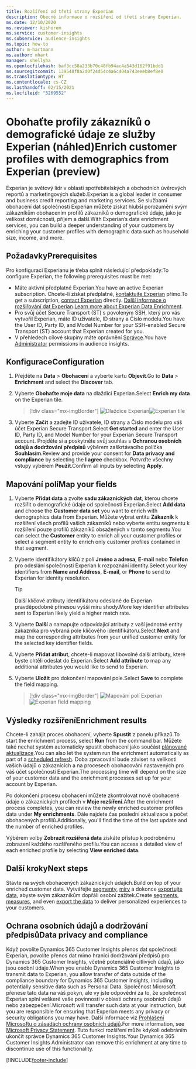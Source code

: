 ```yaml
---
title: Rozšíření od třetí strany Experian
description: Obecné informace o rozšíření od třetí strany Experian.
ms.date: 12/10/2020
ms.reviewer: kishorem
ms.service: customer-insights
ms.subservice: audience-insights
ms.topic: how-to
author: m-hartmann
ms.author: mhart
manager: shellyha
ms.openlocfilehash: baf3cc58a233b70c48fb94ac4a543d162f91bdd1
ms.sourcegitcommit: 139548f8a2d0f24d54c4a6c404a743eeeb8ef8e0
ms.translationtype: HT
ms.contentlocale: cs-CZ
ms.lasthandoff: 02/15/2021
ms.locfileid: "5269552"
---
```

# <a name="enrich-customer-profiles-with-demographics-from-experian-preview"></a><span data-ttu-id="1b187-103">Obohaťte profily zákazníků o demografické údaje ze služby Experian (náhled)</span><span class="sxs-lookup"><span data-stu-id="1b187-103">Enrich customer profiles with demographics from Experian (preview)</span></span>

<span data-ttu-id="1b187-104">Experian je světový lídr v oblasti spotřebitelských a obchodních úvěrových reportů a marketingových služeb.</span><span class="sxs-lookup"><span data-stu-id="1b187-104">Experian is a global leader in consumer and business credit reporting and marketing services.</span></span> <span data-ttu-id="1b187-105">Se službami obohacení dat společnosti Experian můžete získat hlubší porozumění svým zákazníkům obohacením profilů zákazníků o demografické údaje, jako je velikost domácnosti, příjem a další.</span><span class="sxs-lookup"><span data-stu-id="1b187-105">With Experian’s data enrichment services, you can build a deeper understanding of your customers by enriching your customer profiles with demographic data such as household size, income, and more.</span></span>

## <a name="prerequisites"></a><span data-ttu-id="1b187-106">Požadavky</span><span class="sxs-lookup"><span data-stu-id="1b187-106">Prerequisites</span></span>

<span data-ttu-id="1b187-107">Pro konfiguraci Experianu je třeba splnit následující předpoklady:</span><span class="sxs-lookup"><span data-stu-id="1b187-107">To configure Experian, the following prerequisites must be met:</span></span>

- <span data-ttu-id="1b187-108">Máte aktivní předplatné Experian.</span><span class="sxs-lookup"><span data-stu-id="1b187-108">You have an active Experian subscription.</span></span> <span data-ttu-id="1b187-109">Chcete-li získat předplatné, [kontaktujte Experian](https://www.experian.com/marketing-services/contact) přímo.</span><span class="sxs-lookup"><span data-stu-id="1b187-109">To get a subscription, [contact Experian](https://www.experian.com/marketing-services/contact) directly.</span></span> <span data-ttu-id="1b187-110">[Další informace o rozšiřování dat Experian](https://www.experian.com/marketing-services/microsoft?cmpid=ems_web_mci_cdppage).</span><span class="sxs-lookup"><span data-stu-id="1b187-110">[Learn more about Experian Data Enrichment](https://www.experian.com/marketing-services/microsoft?cmpid=ems_web_mci_cdppage).</span></span>
- <span data-ttu-id="1b187-111">Pro svůj účet Secure Transport (ST) s povoleným SSH, který pro vás vytvořil Experian, máte ID uživatele, ID strany a Číslo modelu.</span><span class="sxs-lookup"><span data-stu-id="1b187-111">You have the User ID, Party ID, and Model Number for your SSH-enabled Secure Transport (ST) account that Experian created for you.</span></span>
- <span data-ttu-id="1b187-112">V přehledech cílové skupiny máte oprávnění [Správce](permissions.md#administrator).</span><span class="sxs-lookup"><span data-stu-id="1b187-112">You have [Administrator](permissions.md#administrator) permissions in audience insights.</span></span>

## <a name="configuration"></a><span data-ttu-id="1b187-113">Konfigurace</span><span class="sxs-lookup"><span data-stu-id="1b187-113">Configuration</span></span>

1. <span data-ttu-id="1b187-114">Přejděte na **Data** > **Obohacení** a vyberte kartu **Objevit**.</span><span class="sxs-lookup"><span data-stu-id="1b187-114">Go to **Data** > **Enrichment** and select the **Discover** tab.</span></span>

1. <span data-ttu-id="1b187-115">Vyberte **Obohaťte moje data** na dlaždici Experian.</span><span class="sxs-lookup"><span data-stu-id="1b187-115">Select **Enrich my data** on the Experian tile.</span></span>

   > [!div class="mx-imgBorder"]
   > <span data-ttu-id="1b187-116">![Dlaždice Experian](media/experian-tile.png "Dlaždice Experian")</span><span class="sxs-lookup"><span data-stu-id="1b187-116">![Experian tile](media/experian-tile.png "Experian tile")</span></span>

1. <span data-ttu-id="1b187-117">Vyberte **Začít** a zadejte ID uživatele, ID strany a Číslo modelu pro váš účet Experian Secure Transport.</span><span class="sxs-lookup"><span data-stu-id="1b187-117">Select **Get started** and enter the User ID, Party ID, and Model Number for your Experian Secure Transport account.</span></span> <span data-ttu-id="1b187-118">Projděte si a poskytněte svůj souhlas s **Ochranou osobních údajů a dodržování předpisů** výběrem zaškrtávacího políčka **Souhlasím**.</span><span class="sxs-lookup"><span data-stu-id="1b187-118">Review and provide your consent for **Data privacy and compliance** by selecting the **I agree** checkbox.</span></span> <span data-ttu-id="1b187-119">Potvrďte všechny vstupy výběrem **Použít**.</span><span class="sxs-lookup"><span data-stu-id="1b187-119">Confirm all inputs by selecting **Apply**.</span></span>

## <a name="map-your-fields"></a><span data-ttu-id="1b187-120">Mapování polí</span><span class="sxs-lookup"><span data-stu-id="1b187-120">Map your fields</span></span>

1.  <span data-ttu-id="1b187-121">Vyberte **Přidat data** a zvolte **sadu zákaznických dat**, kterou chcete rozšířit o demografické údaje od společnosti Experian.</span><span class="sxs-lookup"><span data-stu-id="1b187-121">Select **Add data** and choose the **Customer data set** you want to enrich with demographics data from Experian.</span></span> <span data-ttu-id="1b187-122">Můžete vybrat entitu **Zákazník** k rozšíření všech profilů vašich zákazníků nebo vyberte entitu segmentu k rozšíření pouze profilů zákazníků obsažených v tomto segmentu.</span><span class="sxs-lookup"><span data-stu-id="1b187-122">You can select the **Customer** entity to enrich all your customer profiles or select a segment entity to enrich only customer profiles contained in that segment.</span></span>

1. <span data-ttu-id="1b187-123">Vyberte identifikátory klíčů z polí **Jméno a adresa**, **E-mail** nebo **Telefon** pro odeslání společnosti Experian k rozpoznání identity.</span><span class="sxs-lookup"><span data-stu-id="1b187-123">Select your key identifiers from **Name and Address**, **E-mail**, or **Phone** to send to Experian for identity resolution.</span></span>

   > [!TIP]
   > <span data-ttu-id="1b187-124">Další klíčové atributy identifikátoru odeslané do Experian pravděpodobně přinesou vyšší míru shody.</span><span class="sxs-lookup"><span data-stu-id="1b187-124">More key identifier attributes sent to Experian likely yield a higher match rate.</span></span>

1. <span data-ttu-id="1b187-125">Vyberte **Další** a namapujte odpovídající atributy z vaší jednotné entity zákazníka pro vybraná pole klíčového identifikátoru.</span><span class="sxs-lookup"><span data-stu-id="1b187-125">Select **Next** and map the corresponding attributes from your unified customer entity for the selected key identifier fields.</span></span>

1. <span data-ttu-id="1b187-126">Vyberte **Přidat atribut**, chcete-li mapovat libovolné další atributy, které byste chtěli odeslat do Experian.</span><span class="sxs-lookup"><span data-stu-id="1b187-126">Select **Add attribute** to map any additional attributes you would like to send to Experian.</span></span>

1.  <span data-ttu-id="1b187-127">Vyberte **Uložit** pro dokončení mapování pole.</span><span class="sxs-lookup"><span data-stu-id="1b187-127">Select **Save** to complete the field mapping.</span></span>

    > [!div class="mx-imgBorder"]
    > <span data-ttu-id="1b187-128">![Mapování polí Experian](media/experian-field-mapping.png "Mapování polí Experian")</span><span class="sxs-lookup"><span data-stu-id="1b187-128">![Experian field mapping](media/experian-field-mapping.png "Experian field mapping")</span></span>

## <a name="enrichment-results"></a><span data-ttu-id="1b187-129">Výsledky rozšíření</span><span class="sxs-lookup"><span data-stu-id="1b187-129">Enrichment results</span></span>

<span data-ttu-id="1b187-130">Chcete-li zahájit proces obohacení, vyberte **Spustit** z panelu příkazů.</span><span class="sxs-lookup"><span data-stu-id="1b187-130">To start the enrichment process, select **Run** from the command bar.</span></span> <span data-ttu-id="1b187-131">Můžete také nechat systém automaticky spustit obohacení jako součást [plánované aktualizace](system.md#schedule-tab).</span><span class="sxs-lookup"><span data-stu-id="1b187-131">You can also let the system run the enrichment automatically as part of a [scheduled refresh](system.md#schedule-tab).</span></span> <span data-ttu-id="1b187-132">Doba zpracování bude záviset na velikosti vašich údajů o zákaznících a na procesech obohacování nastavených pro váš účet společností Experian.</span><span class="sxs-lookup"><span data-stu-id="1b187-132">The processing time will depend on the size of your customer data and the enrichment processes set up for your account by Experian.</span></span>

<span data-ttu-id="1b187-133">Po dokončení procesu obohacení můžete zkontrolovat nově obohacené údaje o zákaznických profilech v **Moje rozšíření**.</span><span class="sxs-lookup"><span data-stu-id="1b187-133">After the enrichment process completes, you can review the newly enriched customer profiles data under **My enrichments**.</span></span> <span data-ttu-id="1b187-134">Dále najdete čas poslední aktualizace a počet obohacených profilů.</span><span class="sxs-lookup"><span data-stu-id="1b187-134">Additionally, you'll find the time of the last update and the number of enriched profiles.</span></span>

<span data-ttu-id="1b187-135">Výběrem volby **Zobrazit rozšířená data** získáte přístup k podrobnému zobrazení každého rozšířeného profilu.</span><span class="sxs-lookup"><span data-stu-id="1b187-135">You can access a detailed view of each enriched profile by selecting **View enriched data**.</span></span>

## <a name="next-steps"></a><span data-ttu-id="1b187-136">Další kroky</span><span class="sxs-lookup"><span data-stu-id="1b187-136">Next steps</span></span>

<span data-ttu-id="1b187-137">Stavte na svých obohacených zákaznických údajích.</span><span class="sxs-lookup"><span data-stu-id="1b187-137">Build on top of your enriched customer data.</span></span> <span data-ttu-id="1b187-138">Vytvářejte [segmenty](segments.md), [míry](measures.md) a dokonce [exportujte data](export-destinations.md), abyste svým zákazníkům dopřáli osobní zážitek.</span><span class="sxs-lookup"><span data-stu-id="1b187-138">Create [segments](segments.md), [measures](measures.md), and even [export the data](export-destinations.md) to deliver personalized experiences to your customers.</span></span>

## <a name="data-privacy-and-compliance"></a><span data-ttu-id="1b187-139">Ochrana osobních údajů a dodržování předpisů</span><span class="sxs-lookup"><span data-stu-id="1b187-139">Data privacy and compliance</span></span>

<span data-ttu-id="1b187-140">Když povolíte Dynamics 365 Customer Insights přenos dat společnosti Experian, povolíte přenos dat mimo hranici dodržování předpisů pro Dynamics 365 Customer Insights, včetně potenciálně citlivých údajů, jako jsou osobní údaje.</span><span class="sxs-lookup"><span data-stu-id="1b187-140">When you enable Dynamics 365 Customer Insights to transmit data to Experian, you allow transfer of data outside of the compliance boundary for Dynamics 365 Customer Insights, including potentially sensitive data such as Personal Data.</span></span> <span data-ttu-id="1b187-141">Společnost Microsoft přenese tato data na váš pokyn, ale vy jste odpovědní za to, že společnost Experian splní veškeré vaše povinnosti v oblasti ochrany osobních údajů nebo zabezpečení.</span><span class="sxs-lookup"><span data-stu-id="1b187-141">Microsoft will transfer such data at your instruction, but you are responsible for ensuring that Experian meets any privacy or security obligations you may have.</span></span> <span data-ttu-id="1b187-142">Další informace viz [Prohlášení Microsoftu o zásadách ochrany osobních údajů](https://go.microsoft.com/fwlink/?linkid=396732).</span><span class="sxs-lookup"><span data-stu-id="1b187-142">For more information, see [Microsoft Privacy Statement](https://go.microsoft.com/fwlink/?linkid=396732).</span></span>
<span data-ttu-id="1b187-143">Tuto funkci rozšíření může kdykoli odebráním ukončit správce Dynamics 365 Customer Insights.</span><span class="sxs-lookup"><span data-stu-id="1b187-143">Your Dynamics 365 Customer Insights Administrator can remove this enrichment at any time to discontinue use of this functionality.</span></span>


[!INCLUDE[footer-include](../includes/footer-banner.md)]